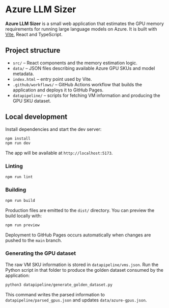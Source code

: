 # Azure LLM Sizer

**Azure LLM Sizer** is a small web application that estimates the GPU memory requirements for running large language models on Azure. It is built with [Vite](https://vitejs.dev/), React and TypeScript.

## Project structure

- `src/` – React components and the memory estimation logic.
- `data/` – JSON files describing available Azure GPU SKUs and model metadata.
- `index.html` – entry point used by Vite.
- `.github/workflows/` – GitHub Actions workflow that builds the application and deploys it to GitHub Pages.
- `datapipeline/` – scripts for fetching VM information and producing the GPU SKU dataset.

## Local development

Install dependencies and start the dev server:

```bash
npm install
npm run dev
```

The app will be available at `http://localhost:5173`.

### Linting

```bash
npm run lint
```

### Building

```bash
npm run build
```

Production files are emitted to the `dist/` directory. You can preview the build locally with:

```bash
npm run preview
```

Deployment to GitHub Pages occurs automatically when changes are pushed to the `main` branch.

### Generating the GPU dataset

The raw VM SKU information is stored in `datapipeline/vms.json`. Run the Python
script in that folder to produce the golden dataset consumed by the
application:

```bash
python3 datapipeline/generate_golden_dataset.py
```

This command writes the parsed information to `datapipeline/parsed_gpus.json`
and updates `data/azure-gpus.json`.
